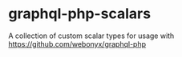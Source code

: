 # graphql-php-scalars

A collection of custom scalar types for usage with https://github.com/webonyx/graphql-php
